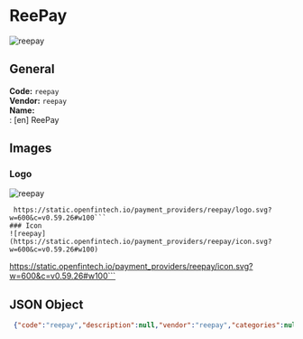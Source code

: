 # ReePay 
![reepay](https://static.openfintech.io/payment_providers/reepay/logo.svg?w=600&c=v0.59.26#w100)  
## General 
**Code:** `reepay`  
**Vendor:** `reepay`  
**Name:**  
:	[en] ReePay  
## Images 
### Logo 
![reepay](https://static.openfintech.io/payment_providers/reepay/logo.svg?w=600&c=v0.59.26#w100)  
```
 https://static.openfintech.io/payment_providers/reepay/logo.svg?w=600&c=v0.59.26#w100```  
### Icon 
![reepay](https://static.openfintech.io/payment_providers/reepay/icon.svg?w=600&c=v0.59.26#w100)  
```
 https://static.openfintech.io/payment_providers/reepay/icon.svg?w=600&c=v0.59.26#w100```  
## JSON Object 
```json
 {"code":"reepay","description":null,"vendor":"reepay","categories":null,"countries":null,"payment_method":null,"payout_method":null,"metadata":{"about_payments_code":"reepay"},"name":{"en":"ReePay"}}```  
